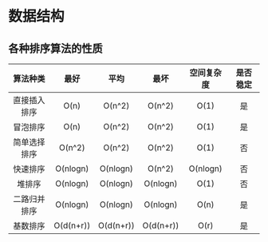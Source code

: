 # 数据结构

## 各种排序算法的性质

 算法种类  |    最好     |    平均     |    最坏     |  空间复杂度   | 是否稳定
:----: | :-------: | :-------: | :-------: | :------: | :--:
直接插入排序 |   O(n)    |  O(n^2)   |  O(n^2)   |   O(1)   |  是
 冒泡排序  |   O(n)    |  O(n^2)   |  O(n^2)   |   O(1)   |  是
简单选择排序 |  O(n^2)   |  O(n^2)   |  O(n^2)   |   O(1)   |  否
 快速排序  | O(nlogn)  | O(nlogn)  |  O(n^2)   | O(nlogn) |  否
 堆排序   | O(nlogn)  | O(nlogn)  | O(nlogn)  |   O(1)   |  否
二路归并排序 | O(nlogn)  | O(nlogn)  | O(nlogn)  |   O(n)   |  是
 基数排序  | O(d(n+r)) | O(d(n+r)) | O(d(n+r)) |   O(r)   |  是
